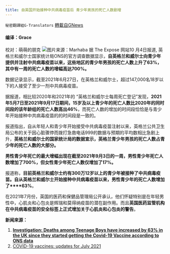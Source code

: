 ```yaml
---
title: 自英国开始接种中共病毒疫苗后 青少年男孩的死亡人数剧增
---
```

`秘密翻譯組G-Translators` [轉載自GNews](https://gnews.org/zh-hans/1588869/)

#### 编译：Grace
校对：萌萌的朋克
![](https://assets.gnews.org/wp-content/uploads/2021/10/3-34.jpg)图片来源：Marhaba
据 The Expose 网站10 月4日报道, 英格兰和威尔士国家统计局ONS的官方调查数据显示，**自英格兰和威尔士向青少年提供并注射中共病毒疫苗以来，这些地区的青少年男孩的死亡人数上升了****63%****，其中有一周的死亡人数的增幅高达****700%****。**

数据记录显示，截至2021年6月27日，在英格兰和威尔士，超过147,000名18岁以下的人接受了至少一剂中共病毒疫苗。

据报道，相比较2020年和2021年的 “英格兰和威尔士每周死亡登记”发现，**2021****年****5****月****7****日至****2021****年****9****月****17****日期间，****15****岁及以上青少年的死亡人数比****2020****年的同时间段的该年龄组的死亡人数高出****46%**，而死亡人数的增加的时间段恰恰是与青少年开始接种中共病毒疫苗的的时间段是一致的。

报道指出，自从年轻人和青少年开始接受中共病毒疫苗注射以来，英格兰公共卫生局公布的关于因心脏骤停而拨打急救电话999的数据与预期的平均数相比急剧上升，**英格兰和威尔士的国家统计局的数据宣示，英格兰青少年男孩的死亡人数占青少年的死亡人数的大部分。**

**男性青少年死亡的最大增幅出现在截至****2021****年****9****月****3****日的一周，男性青少年死亡人数增加了****700%****，但女性青少年死亡人数仅增加了****17%****。**

报道称，**目前英格兰和威尔士约有****300****万****12****岁以上的青少年被接种了中共病毒疫苗。自从英格兰和威尔士开始接种中共病毒疫苗以来，男性青少年的死亡人数增加了****63%**。

在2021年7月份，英国的医药和保健品管理局公开承认，他们怀疑特别是在年轻男性中，心肌炎和心包炎是辉瑞和莫得纳疫苗的潜在副作用。而且**英国医药监管机构在中共病毒疫苗的安全标签上正式增加关于心肌炎和心包炎的警告**。

**新闻来源：**

1. [**Investigation: Deaths among Teenage Boys have increased by 63% in the UK since they started getting the Covid-19 Vaccine according to ONS data**](https://theexpose.uk/2021/10/04/teen-boy-deaths-increased-by-63-percent-since-they-had-covid-vaccine/)
2. [COVID-19 vaccines: updates for July 2021](https://www.gov.uk/drug-safety-update/covid-19-vaccines-updates-for-july-2021#further-information-on-reports-of-myocarditis-and-pericarditis)
